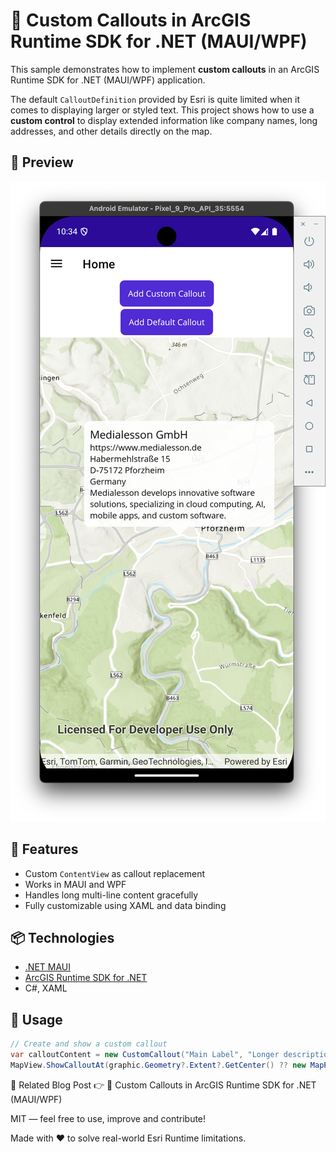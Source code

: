 # 💬 Custom Callouts in ArcGIS Runtime SDK for .NET (MAUI/WPF)

This sample demonstrates how to implement **custom callouts** in an ArcGIS Runtime SDK for .NET (MAUI/WPF) application.

The default `CalloutDefinition` provided by Esri is quite limited when it comes to displaying larger or styled text. This project shows how to use a **custom control** to display extended information like company names, long addresses, and other details directly on the map.

## 📸 Preview

<img src="./Sample.png" alt="Custom Callout Preview" />

## 🧪 Features

- Custom `ContentView` as callout replacement
- Works in MAUI and WPF
- Handles long multi-line content gracefully
- Fully customizable using XAML and data binding

## 📦 Technologies

- [.NET MAUI](https://learn.microsoft.com/en-us/dotnet/maui/)
- [ArcGIS Runtime SDK for .NET](https://developers.arcgis.com/net/)
- C#, XAML

## 🚀 Usage

```csharp
// Create and show a custom callout
var calloutContent = new CustomCallout("Main Label", "Longer description or address text");
MapView.ShowCalloutAt(graphic.Geometry?.Extent?.GetCenter() ?? new MapPoint(0, 0), calloutContent);
```

📖 Related Blog Post
👉 💬 Custom Callouts in ArcGIS Runtime SDK for .NET (MAUI/WPF)

MIT — feel free to use, improve and contribute!

Made with ❤️ to solve real-world Esri Runtime limitations.